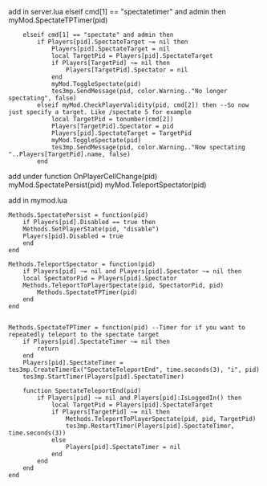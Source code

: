 

add in server.lua
		elseif cmd[1] == "spectatetimer" and admin then
			myMod.SpectateTPTimer(pid)	
			
		elseif cmd[1] == "spectate" and admin then
            if Players[pid].SpectateTarget ~= nil then
                Players[pid].SpectateTarget = nil
                local TargetPid = Players[pid].SpectateTarget
                if Players[TargetPid] ~= nil then
                    Players[TargetPid].Spectator = nil
                end    
                myMod.ToggleSpectate(pid)
                tes3mp.SendMessage(pid, color.Warning.."No longer spectating", false)
            elseif myMod.CheckPlayerValidity(pid, cmd[2]) then --So now just specify a target. Like /spectate 5 for example
                local TargetPid = tonumber(cmd[2])
                Players[TargetPid].Spectator = pid
                Players[pid].SpectateTarget = TargetPid
                myMod.ToggleSpectate(pid)
                tes3mp.SendMessage(pid, color.Warning.."Now spectating "..Players[TargetPid].name, false)
            end 
            
add under function OnPlayerCellChange(pid)          
	myMod.SpectatePersist(pid)
	myMod.TeleportSpectator(pid)           
            
            
            
add in mymod.lua 
	
	Methods.SpectatePersist = function(pid) 
	    if Players[pid].Disabled == true then
		Methods.SetPlayerState(pid, "disable")
		Players[pid].Disabled = true
	    end
	end 

	Methods.TeleportSpectator = function(pid)
	    if Players[pid] ~= nil and Players[pid].Spectator ~= nil then
		local SpectatorPid = Players[pid].Spectator
		Methods.TeleportToPlayerSpectate(pid, SpectatorPid, pid)
			Methods.SpectateTPTimer(pid)
	    end    
	end	


	Methods.SpectateTPTimer = function(pid) --Timer for if you want to repeatedly teleport to the spectate target
		if Players[pid].SpectateTimer ~= nil then
			return
		end	
		Players[pid].SpectateTimer = tes3mp.CreateTimerEx("SpectateTeleportEnd", time.seconds(3), "i", pid)
		tes3mp.StartTimer(Players[pid].SpectateTimer)

		function SpectateTeleportEnd(pid)
			if Players[pid] ~= nil and Players[pid]:IsLoggedIn() then
				local TargetPid = Players[pid].SpectateTarget
				if Players[TargetPid] ~= nil then
					Methods.TeleportToPlayerSpectate(pid, pid, TargetPid)
					tes3mp.RestartTimer(Players[pid].SpectateTimer, time.seconds(3))
				else
					Players[pid].SpectateTimer = nil
				end
			end
		end	
	end 
